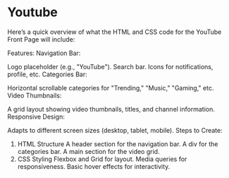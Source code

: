 # Youtube
Here’s a quick overview of what the HTML and CSS code for the YouTube Front Page will include:

Features:
Navigation Bar:

Logo placeholder (e.g., "YouTube").
Search bar. 
Icons for notifications, profile, etc.
Categories Bar:

Horizontal scrollable categories for "Trending," "Music," "Gaming," etc.
Video Thumbnails:

A grid layout showing video thumbnails, titles, and channel information.
Responsive Design:

Adapts to different screen sizes (desktop, tablet, mobile).
Steps to Create:
1. HTML Structure
A header section for the navigation bar.
A div for the categories bar.
A main section for the video grid.
2. CSS Styling
Flexbox and Grid for layout.
Media queries for responsiveness.
Basic hover effects for interactivity.
